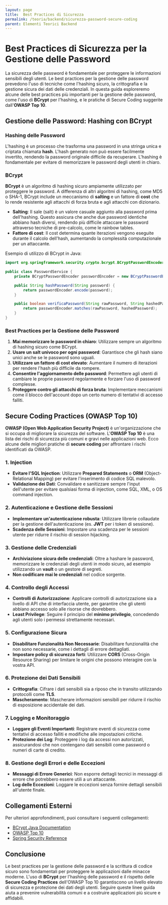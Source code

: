 ```yaml
---
layout: page
title:  Best Practices di Sicurezza
permalink: /teoria/backend/sicurezza-password-secure-coding
parent: Elementi Teorici Backend
---
```


# Best Practices di Sicurezza per la Gestione delle Password

La sicurezza delle password è fondamentale per proteggere le informazioni sensibili degli utenti. Le best practices per la gestione delle password prevedono l'uso di tecniche come l'hashing sicuro, la crittografia e la gestione sicura dei dati delle credenziali. In questa guida esploreremo alcune delle best practices più importanti per la gestione delle password, come l'uso di **BCrypt** per l'hashing, e le pratiche di Secure Coding suggerite dall'**OWASP Top 10**.

## Gestione delle Password: Hashing con BCrypt

### **Hashing delle Password**

L'hashing è un processo che trasforma una password in una stringa unica e criptata chiamata **hash**. L'hash generato non può essere facilmente invertito, rendendo la password originale difficile da recuperare. L'hashing è fondamentale per evitare di memorizzare le password degli utenti in chiaro.

### **BCrypt**

**BCrypt** è un algoritmo di hashing sicuro ampiamente utilizzato per proteggere le password. A differenza di altri algoritmi di hashing, come MD5 o SHA-1, BCrypt include un meccanismo di **salting** e un fattore di **cost** che lo rende resistente agli attacchi di forza bruta e agli attacchi con dizionario.

- **Salting**: Il sale (salt) è un valore casuale aggiunto alla password prima dell'hashing. Questo assicura che anche due password identiche abbiano hash diversi, rendendo più difficile attaccare le password attraverso tecniche di pre-calcolo, come le rainbow tables.
- **Fattore di cost**: Il cost determina quante iterazioni vengono eseguite durante il calcolo dell'hash, aumentando la complessità computazionale per un attaccante.

Esempio di utilizzo di BCrypt in Java:

```java
import org.springframework.security.crypto.bcrypt.BCryptPasswordEncoder;

public class PasswordService {
    private BCryptPasswordEncoder passwordEncoder = new BCryptPasswordEncoder();

    public String hashPassword(String password) {
        return passwordEncoder.encode(password);
    }

    public boolean verificaPassword(String rawPassword, String hashedPassword) {
        return passwordEncoder.matches(rawPassword, hashedPassword);
    }
}
```

### **Best Practices per la Gestione delle Password**

1. **Mai memorizzare le password in chiaro**: Utilizzare sempre un algoritmo di hashing sicuro come BCrypt.
2. **Usare un salt univoco per ogni password**: Garantisce che gli hash siano unici anche se le password sono uguali.
3. **Utilizzare un fattore di cost elevato**: Aumentare il numero di iterazioni per rendere l'hash più difficile da rompere.
4. **Consentire l'aggiornamento delle password**: Permettere agli utenti di cambiare le proprie password regolarmente e forzare l'uso di password complesse.
5. **Proteggere contro gli attacchi di forza bruta**: Implementare meccanismi come il blocco dell'account dopo un certo numero di tentativi di accesso falliti.

## Secure Coding Practices (OWASP Top 10)

**OWASP (Open Web Application Security Project)** è un'organizzazione che si occupa di migliorare la sicurezza del software. L'**OWASP Top 10** è una lista dei rischi di sicurezza più comuni e gravi nelle applicazioni web. Ecco alcune delle migliori pratiche di **secure coding** per affrontare i rischi identificati da OWASP.

### 1. **Injection**

- **Evitare l'SQL Injection**: Utilizzare **Prepared Statements** o **ORM** (Object-Relational Mapping) per evitare l'inserimento di codice SQL malevolo.
- **Validazione dei Dati**: Convalidare e sanitizzare sempre l'input dell'utente per evitare qualsiasi forma di injection, come SQL, XML, o OS command injection.

### 2. **Autenticazione e Gestione delle Sessioni**

- **Implementare un'autenticazione robusta**: Utilizzare librerie collaudate per la gestione dell'autenticazione (es. **JWT** per i token di sessione).
- **Scadenza delle Sessioni**: Impostare una scadenza per le sessioni utente per ridurre il rischio di session hijacking.

### 3. **Gestione delle Credenziali**

- **Archiviazione sicura delle credenziali**: Oltre a hashare le password, memorizzare le credenziali degli utenti in modo sicuro, ad esempio utilizzando un **vault** o un gestore di segreti.
- **Non codificare mai le credenziali** nel codice sorgente.

### 4. **Controllo degli Accessi**

- **Controlli di Autorizzazione**: Applicare controlli di autorizzazione sia a livello di API che di interfaccia utente, per garantire che gli utenti abbiano accesso solo alle risorse che dovrebbero.
- **Least Privilege**: Seguire il principio del **minimo privilegio**, concedendo agli utenti solo i permessi strettamente necessari.

### 5. **Configurazione Sicura**

- **Disabilitare Funzionalità Non Necessarie**: Disabilitare funzionalità che non sono necessarie, come i dettagli di errore dettagliati.
- **Impostare policy di sicurezza forti**: Utilizzare **CORS** (Cross-Origin Resource Sharing) per limitare le origini che possono interagire con la vostra API.

### 6. **Protezione dei Dati Sensibili**

- **Crittografia**: Cifrare i dati sensibili sia a riposo che in transito utilizzando protocolli come **TLS**.
- **Mascheramento**: Mascherare informazioni sensibili per ridurre il rischio di esposizione accidentale dei dati.

### 7. **Logging e Monitoraggio**

- **Loggare gli Eventi Importanti**: Registrare eventi di sicurezza come tentativi di accesso falliti e modifiche alle impostazioni critiche.
- **Protezione dei Log**: Proteggere i log da accessi non autorizzati, assicurandosi che non contengano dati sensibili come password o numeri di carte di credito.

### 8. **Gestione degli Errori e delle Eccezioni**

- **Messaggi di Errore Generici**: Non esporre dettagli tecnici in messaggi di errore che potrebbero essere utili a un attaccante.
- **Log delle Eccezioni**: Loggare le eccezioni senza fornire dettagli sensibili all'utente finale.

## Collegamenti Esterni

Per ulteriori approfondimenti, puoi consultare i seguenti collegamenti:

- [BCrypt Java Documentation](https://www.mindrot.org/projects/jBCrypt/)
- [OWASP Top 10](https://owasp.org/www-project-top-ten/)
- [Spring Security Reference](https://docs.spring.io/spring-security/reference/index.html)

## Conclusione

Le best practices per la gestione delle password e la scrittura di codice sicuro sono fondamentali per proteggere le applicazioni dalle minacce moderne. L'uso di **BCrypt** per l'hashing delle password e il rispetto delle **Secure Coding Practices** dell'OWASP Top 10 garantiscono un livello elevato di sicurezza e protezione dei dati degli utenti. Seguire queste linee guida aiuta a prevenire vulnerabilità comuni e a costruire applicazioni più sicure e affidabili.
